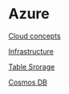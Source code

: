 # Azure

[Cloud concepts](./cloud-concepts.md)

[Infrastructure](./infrastructure.md)

[Table Srorage](./table-storage.md)

[Cosmos DB](./cosmosdb.md)
